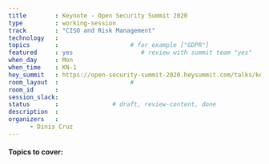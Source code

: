 ```yaml
---
title        : Keynote - Open Security Summit 2020
type         : working-session   
track        : "CISO and Risk Management"
technology   :
topics       :                    # for example ["GDPR"]
featured     : yes                   # review with summit team "yes"
when_day     : Mon
when_time    : KN-1
hey_summit   : https://open-security-summit-2020.heysummit.com/talks/key-note/
room_layout  :                    #
room_id      :
session_slack: 
status       :               # draft, review-content, done
description  :
organizers   :
      - Dinis Cruz
---
```


#### Topics to cover:
